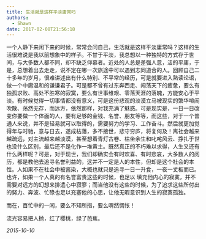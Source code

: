 ```yaml
---
title: 生活就是这样平淡庸常吗
authors:
  - Shawn
date: 2017-02-08T21:56:18
---
```

一个人静下来闲下来的时候，常常会问自己，生活就是这样平淡庸常吗？这样的生活很难说是我以前想象中的样子。不甘于平淡，我总想以一种独特的方式存于世间，与大多数人都不同，却不缺乏仰慕者。近处的人总是差强人意，活的平庸，于是，总想着出去走走，说不定在哪一次旅途中可以遇到志同道合的人。回顾自己二十多年的岁月，很难讲述出有什么特别、不平常的经历，可是就要进入熟读论语，做一个中庸温和的谦谦君子。可是都不曾有过东奔西走、闯荡天下的疲惫，要么有独孤求败、高处不胜寒的寂寞，要么有世事维艰、零落天涯的落魄，方能安心于平淡。有时候觉得一切事情都没有意义，可是这份悲观的淡漠立马被现实的繁华喧闹吹散、荡然无存，而远方，依然那样，对我充满了魅惑。可是现实是，一日一日改变你要做一个体面的人，要有足够的金钱、名誉、朋友等等，而这些，对于一个普通人来说，并不是轻易就可以取得的，需要努力的学习、工作奋斗。然后就更加觉得年与时驰，意与日去，遂成枯落，多不接世，悲守穷庐，将复何及！离社会越来越疏远，对主流越来越淡漠，甚至想着青灯古卷、枯坐余生和叱咤风云、挣扎于世也没什么区别，最后还不是化作一堆黄土。既然真正的不朽难以求得，人生又还有什么两样呢？可是，对于现世，我们却确实会有时欢喜、有时悲哀，大多数人的阅历，都是教他去追寻名誉利益的，这并不一定是人的本性，但却是这个社会的本性。人如果不在社会中被酱染，大概也就只是追寻一日一升食，一夜一丈板而已。也许，如果一个人真的有名誉富贵这些的时候，也足以 填充他内心的寂寞，并不需要对远方的幻想来排遣心中寂寥；而当他没有这些的时候，为了追求这些所付出的努力、奔波、忙碌也足以充塞他的心思，让他无暇意识到人生的寂寞孤独。

而在，百忙中的一闲，要么不知所措，要么喟然惆怅！

流光容易把人抛，红了樱桃，绿了芭蕉。

*2015-10-10*